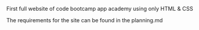 First full website of code bootcamp app academy
using only HTML & CSS

The requirements for the site can be found in the planning.md
